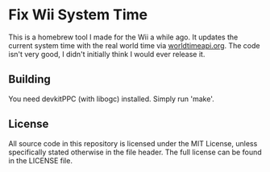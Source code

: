 # Fix Wii System Time

This is a homebrew tool I made for the Wii a while ago. It updates the current
system time with the real world time via
[worldtimeapi.org](http://worldtimeapi.org).
The code isn't very good, I didn't initially think I would ever release it.

## Building

You need devkitPPC (with libogc) installed. Simply run 'make'.

## License

All source code in this repository is licensed under the MIT License, unless
specifically stated otherwise in the file header. The full license can be found
in the LICENSE file.